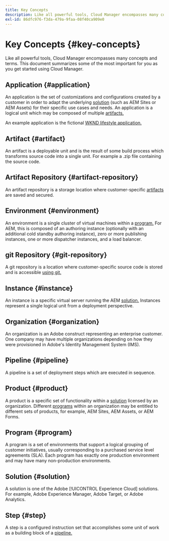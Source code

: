 ```yaml
---
title: Key Concepts
description: Like all powerful tools, Cloud Manager encompasses many concepts and terms. This document summarizes some of the most important for you as you get started using Cloud Manager.
exl-id: 86dfc976-f3da-479a-9faa-08f40ca909e0
---
```


# Key Concepts {#key-concepts}

Like all powerful tools, Cloud Manager encompasses many concepts and terms. This document summarizes some of the most important for you as you get started using Cloud Manager.

## Application {#application}

An application is the set of customizations and configurations created by a customer in order to adapt the underlying [solution](#solution) (such as AEM Sites or AEM Assets) for their specific use cases and needs. An application is a logical unit which may be composed of multiple [artifacts.](#artifact)

An example application is the fictional [WKND lifestyle application.](https://experienceleague.adobe.com/docs/experience-manager-learn/getting-started-wknd-tutorial-develop/overview.html)

## Artifact {#artifact}

An artifact is a deployable unit and is the result of some build process which transforms source code into a single unit. For example a .zip file containing the source code.

## Artifact Repository {#artifact-repository}

An artifact repository is a storage location where customer-specific [artifacts](#artifact) are saved and secured.

## Environment {#environment}

An environment is a single cluster of virtual machines within a [program.](#program) For AEM, this is composed of an authoring instance (optionally with an additional cold standby authoring instance), zero or more publishing instances, one or more dispatcher instances, and a load balancer.

## git Repository {#git-repository}

A git repository is a location where customer-specific source code is stored and is accessible [using git.](https://git-scm.com)

## Instance {#instance}

An instance is a specific virtual server running the AEM [solution.](#solution) Instances represent a single logical unit from a deployment perspective.

## Organization {#organization}

An organization is an Adobe construct representing an enterprise customer. One company may have multiple organizations depending on how they were provisioned in Adobe's Identity Management System (IMS).

## Pipeline {#pipeline}

A pipeline is a set of deployment steps which are executed in sequence.

## Product {#product}

A product is a specific set of functionality within a [solution](#solution) licensed by an organization. Different [programs](#program) within an organization may be entitled to different sets of products, for example, AEM Sites, AEM Assets, or AEM Forms.

## Program {#program}

A program is a set of environments that support a logical grouping of customer initiatives, usually corresponding to a purchased service level agreements (SLA). Each program has exactly one production environment and may have many non-production environments.

## Solution {#solution}

A solution is one of the Adobe [!UICONTROL Experience Cloud] solutions. For example, Adobe Experience Manager, Adobe Target, or Adobe Analytics.

## Step {#step}

A step is a configured instruction set that accomplishes some unit of work as a building block of a [pipeline.](#pipeline)
